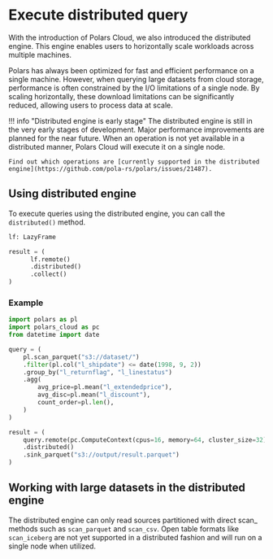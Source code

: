 # Execute distributed query

With the introduction of Polars Cloud, we also introduced the distributed engine. This engine
enables users to horizontally scale workloads across multiple machines.

Polars has always been optimized for fast and efficient performance on a single machine. However,
when querying large datasets from cloud storage, performance is often constrained by the I/O
limitations of a single node. By scaling horizontally, these download limitations can be
significantly reduced, allowing users to process data at scale.

<!-- dprint-ignore-start -->

!!! info "Distributed engine is early stage"
    The distributed engine is still in the very early stages of development. Major performance improvements are planned for the near future. When an operation is not yet available in a distributed manner, Polars Cloud will execute it on a single node.
    
    Find out which operations are [currently supported in the distributed engine](https://github.com/pola-rs/polars/issues/21487).

<!-- dprint-ignore-end-->

## Using distributed engine

To execute queries using the distributed engine, you can call the `distributed()` method.

```python
lf: LazyFrame

result = (
      lf.remote()
      .distributed()
      .collect()
)
```

### Example

```python
import polars as pl
import polars_cloud as pc
from datetime import date

query = (
    pl.scan_parquet("s3://dataset/")
    .filter(pl.col("l_shipdate") <= date(1998, 9, 2))
    .group_by("l_returnflag", "l_linestatus")
    .agg(
        avg_price=pl.mean("l_extendedprice"),
        avg_disc=pl.mean("l_discount"),
        count_order=pl.len(),
    )
)

result = (
    query.remote(pc.ComputeContext(cpus=16, memory=64, cluster_size=32))
    .distributed()
    .sink_parquet("s3://output/result.parquet")
)
```

## Working with large datasets in the distributed engine

The distributed engine can only read sources partitioned with direct scan_<file> methods such as
`scan_parquet` and `scan_csv`. Open table formats like `scan_iceberg` are not yet supported in a
distributed fashion and will run on a single node when utilized.
